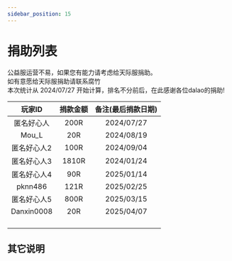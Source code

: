 ```yaml
---
sidebar_position: 15
---
```

# 捐助列表
公益服运营不易，如果您有能力请考虑给天际服捐助。  
如有意愿给天际服捐助请联系腐竹  
本次统计从 2024/07/27 开始计算，排名不分前后，在此感谢各位dalao的捐助!  
  
|  玩家ID   |               捐款金额               |                            备注(最后捐款日期)                            |
| :---------: | :----------------------------------: | :--------------------------------------------------------: |
|匿名好心人|200R|2024/07/27
|Mou_L|20R|2024/08/19
|匿名好心人2|100R|2024/09/04
|匿名好心人3|1810R|2024/01/24
|匿名好心人4|90R|2025/01/14
|pknn486|121R|2025/02/25
|匿名好心人5|800R|2025/03/15
|Danxin0008|20R|2025/04/07
|    ||
|    ||
|    ||
|    ||


## 其它说明
